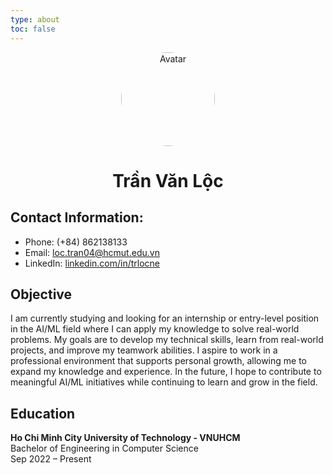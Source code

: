 ```yaml
---
type: about
toc: false
---
```


<div style="text-align: center;">
  <img src="/images/avatar.jpg" alt="Avatar" style="border-radius: 50%; width: 150px; height: 150px;" />
  <h1> Trần Văn Lộc </h1>
</div>


## Contact Information:
- Phone: (+84) 862138133
- Email: loc.tran04@hcmut.edu.vn
- LinkedIn: [linkedin.com/in/trlocne](https://linkedin.com/in/trlocne)

## Objective
I am currently studying and looking for an internship or entry-level position in the AI/ML field where I can apply my knowledge to solve real-world problems. My goals are to develop my technical skills, learn from real-world projects, and improve my teamwork abilities. I aspire to work in a professional environment that supports personal growth, allowing me to expand my knowledge and experience. In the future, I hope to contribute to meaningful AI/ML initiatives while continuing to learn and grow in the field.

## Education
**Ho Chi Minh City University of Technology - VNUHCM**  
Bachelor of Engineering in Computer Science  
Sep 2022 – Present
